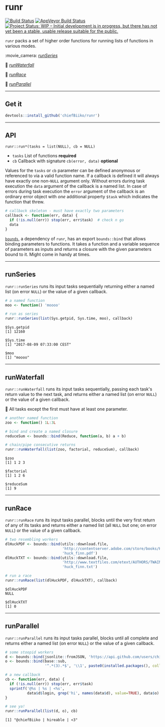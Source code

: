 runr
================

[![Build Status](https://travis-ci.org/chiefBiiko/runr.svg?branch=master)](https://travis-ci.org/chiefBiiko/runr) [![AppVeyor Build Status](https://ci.appveyor.com/api/projects/status/github/chiefBiiko/runr?branch=master&svg=true)](https://ci.appveyor.com/project/chiefBiiko/runr) [![Project Status: WIP – Initial development is in progress, but there has not yet been a stable, usable release suitable for the public.](http://www.repostatus.org/badges/latest/wip.svg)](http://www.repostatus.org/#wip)

`runr` packs a set of higher order functions for running lists of functions in various modes.

:movie\_camera: *[runSeries](#runseries)*

:ocean: *[runWaterfall](#runwaterfall)*

:running: *[runRace](#runrace)*

:100: *[runParallel](#runparallel)*

------------------------------------------------------------------------

Get it
------

``` r
devtools::install_github('chiefBiiko/runr')
```

------------------------------------------------------------------------

API
---

`runr::run*(tasks = list(NULL), cb = NULL)`

-   `tasks` List of functions **required**
-   `cb` Callback with signature `cb(error, data)` **optional**

Values for the `tasks` or `cb` parameter can be defined anonymous or referenced to via a valid function name. If a callback is defined it will always have exactly one non-`NULL` argument only. Without errors during task execution the `data` argument of the callback is a named list. In case of errors during task execution the `error` argument of the callback is an ordinary error object with *one* additional property `$task` which indicates the function that threw.

``` r
# callback skeleton - must have exactly two parameters
callback <- function(err, data) {
  if (!is.null(err)) stop(err, err$task)  # check n go
  data
}
```

[`bounds`](https://github.com/chiefBiiko/bounds), a dependency of `runr`, has an export `bounds::bind` that allows binding parameters to functions. It takes a function and a variable sequence of parameters as inputs and returns a closure with the given parameters bound to it. Might come in handy at times.

------------------------------------------------------------------------

runSeries
---------

`runr::runSeries` runs its input tasks sequentially returning either a named list (on error `NULL`) or the value of a given callback.

``` r
# a named function
moo <- function() 'moooo'

# run as series
runr::runSeries(list(Sys.getpid, Sys.time, moo), callback)
```

    $Sys.getpid
    [1] 12160

    $Sys.time
    [1] "2017-08-09 07:33:00 CEST"

    $moo
    [1] "moooo"

------------------------------------------------------------------------

runWaterfall
------------

`runr::runWaterfall` runs its input tasks sequentially, passing each task's return value to the next task, and returns either a named list (on error `NULL`) or the value of a given callback.

:ocean: All tasks except the first must have at least one parameter.

``` r
# another named function
zoo <- function() 1L:3L

# bind and create a named closure
reduceSum <- bounds::bind(Reduce, function(a, b) a + b)

# chain/pipe consecutive returns
runr::runWaterfall(list(zoo, factorial, reduceSum), callback)
```

    $zoo
    [1] 1 2 3

    $factorial
    [1] 1 2 6

    $reduceSum
    [1] 9

------------------------------------------------------------------------

runRace
-------

`runr::runRace` runs its input tasks parallel, blocks until the very first return of any of its tasks and returns either a named list (all `NULL` but one; on error `NULL`) or the value of a given callback.

``` r
# two resembling workers
dlHuckPDF <- bounds::bind(utils::download.file, 
                          'http://contentserver.adobe.com/store/books/HuckFinn.pdf',
                          'huck_finn.pdf')
dlHuckTXT <- bounds::bind(utils::download.file, 
                          'http://www.textfiles.com/etext/AUTHORS/TWAIN/huck_finn',
                          'huck_finn.txt')

# run a race
runr::runRace(list(dlHuckPDF, dlHuckTXT), callback)
```

    $dlHuckPDF
    NULL

    $dlHuckTXT
    [1] 0

------------------------------------------------------------------------

runParallel
-----------

`runr::runParallel` runs its input tasks parallel, blocks until all complete and returns either a named list (on error `NULL`) or the value of a given callback.

``` r
# some stoopid workers
d <- bounds::bind(jsonlite::fromJSON, 'https://api.github.com/users/chiefBiiko')
o <- bounds::bind(base::sub, 
                  '^.*(3).*$', '\\1', paste0(installed.packages(), collapse=''))

# a new callback
cb <- function(err, data) {
  if (!is.null(err)) stop(err, err$task)
  sprintf('@%s | %s | <%s',
          data$d$login, grep('hi', names(data$d), value=TRUE), data$o)
}

# see ya!
runr::runParallel(list(d, o), cb)
```

    [1] "@chiefBiiko | hireable | <3"
